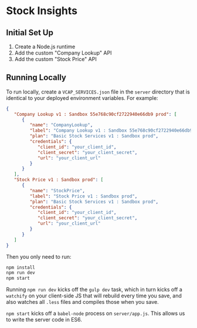 # Stock Insights

## Initial Set Up

  1. Create a Node.js runtime
  1. Add the custom "Company Lookup" API
  1. Add the custom "Stock Price" API

## Running Locally

To run locally, create a `VCAP_SERVICES.json` file in the `server` directory
that is identical to your deployed environment variables. For example:

```json
{
   "Company Lookup v1 : Sandbox 55e768c90cf2722940e66db9 prod": [
      {
         "name": "CompanyLookup",
         "label": "Company Lookup v1 : Sandbox 55e768c90cf2722940e66db9 prod",
         "plan": "Basic Stock Services v1 : Sandbox prod",
         "credentials": {
            "client_id": "your_client_id",
            "client_secret": "your_client_secret",
            "url": "your_client_url"
         }
      }
   ],
   "Stock Price v1 : Sandbox prod": [
      {
         "name": "StockPrice",
         "label": "Stock Price v1 : Sandbox prod",
         "plan": "Basic Stock Services v1 : Sandbox prod",
         "credentials": {
            "client_id": "your_client_id",
            "client_secret": "your_client_secret",
            "url": "your_client_url"
         }
      }
   ]
}
```

Then you only need to run:

```sh
npm install
npm run dev
npm start
```

Running `npm run dev` kicks off the `gulp dev` task, which in turn kicks off a
`watchify` on your client-side JS that will rebuild every time you save, and
also watches all `.less` files and compiles those when you save.

`npm start` kicks off a `babel-node` process on `server/app.js`. This allows us
to write the server code in ES6.